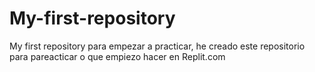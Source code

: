 # My-first-repository
My first repository para empezar a practicar, he creado este repositorio para pareacticar o que empiezo hacer en Replit.com
